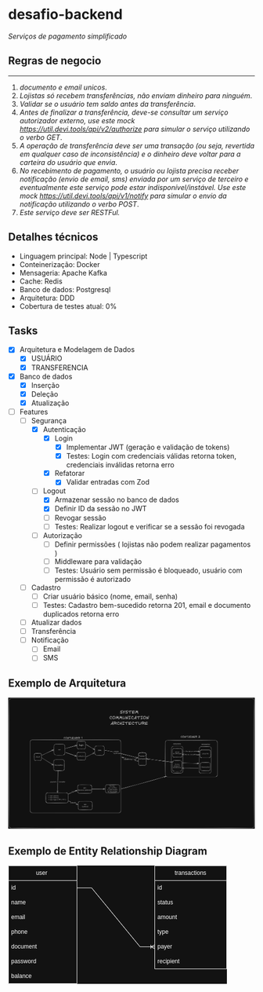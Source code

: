 # desafio-backend

_Serviços de pagamento simplificado_

## Regras de negocio

---

1. _documento e email unicos_.
2. _Lojistas só recebem transferências, não enviam dinheiro para ninguém_.
3. _Validar se o usuário tem saldo antes da transferência_.
4. _Antes de finalizar a transferência, deve-se consultar um serviço autorizador externo, use este
   mock https://util.devi.tools/api/v2/authorize para simular o serviço utilizando o verbo GET_.
5. _A operação de transferência deve ser uma transação (ou seja, revertida em qualquer caso de inconsistência) e o
   dinheiro deve voltar para a carteira do usuário que envia_.
6. _No recebimento de pagamento, o usuário ou lojista precisa receber notificação (envio de email, sms) enviada por um
   serviço de terceiro e eventualmente este serviço pode estar indisponível/instável. Use este
   mock https://util.devi.tools/api/v1/notify para simular o envio da notificação utilizando o verbo POST_.
7. _Este serviço deve ser RESTFul._

## Detalhes técnicos

- Linguagem principal: Node | Typescript
- Conteinerização: Docker
- Mensageria: Apache Kafka
- Cache: Redis
- Banco de dados: Postgresql
- Arquitetura: DDD
- Cobertura de testes atual: 0%

## Tasks

- [X] Arquitetura e Modelagem de Dados
    - [X] USUÁRIO
    - [x] TRANSFERENCIA
- [X] Banco de dados
    - [x] Inserção
    - [X] Deleção
    - [X] Atualização
- [ ] Features
    - [ ] Segurança
        - [X] Autenticação
            - [X] Login
                - [X] Implementar JWT (geração e validação de tokens)
                - [X] Testes: Login com credenciais válidas retorna token, credenciais inválidas retorna erro
            - [X] Refatorar
                - [X] Validar entradas com Zod
        - [ ] Logout
            - [X] Armazenar sessão no banco de dados
            - [X] Definir ID da sessão no JWT
            - [ ] Revogar sessão
            - [ ] Testes: Realizar logout e verificar se a sessão foi revogada
        - [ ] Autorização
            - [ ] Definir permissões ( lojistas não podem realizar pagamentos )
            - [ ] Middleware para validação
            - [ ] Testes: Usuário sem permissão é bloqueado, usuário com permissão é autorizado
    - [ ] Cadastro
        - [ ] Criar usuário básico (nome, email, senha)
        - [ ] Testes: Cadastro bem-sucedido retorna 201, email e documento duplicados retorna erro
    - [ ] Atualizar dados
    - [ ] Transferência
    - [ ] Notificação
        - [ ] Email
        - [ ] SMS

## Exemplo de Arquitetura

![](https://github.com/c1r5/desafio-backend/blob/main/images/backend-challenge-arquitetura-inicial.png?raw=true)

## Exemplo de Entity Relationship Diagram

![](https://github.com/c1r5/desafio-backend/blob/main/images/backend-challenge-ERD.png?raw=true)